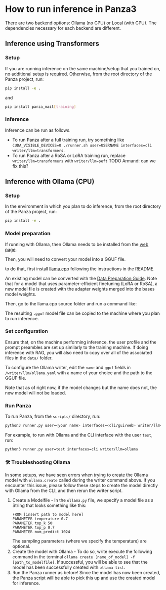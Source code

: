 # How to run inference in Panza3

There are two backend options: Ollama (no GPU) or Local (with GPU). The dependencies necessary for each backend are different.

## Inference using Transformers

### Setup

If you are running inference on the same machine/setup that you trained on, no additional setup is required. Otherwise, from the root directory of the Panza project, run:

```bash
pip install -e .
```
and 
```bash
pip install panza_mail[training]

```

### Inference

Inference can be run as follows.

- To run Panza after a full training run, try something like `CUDA_VISIBLE_DEVICES=0 ./runner.sh user=USERNAME interfaces=cli writer/llm=transformers`.
- To run Panza after a RoSA or LoRA training run, replace `writer/llm=transformers` with `writer/llm=peft` TODO Armand: can we fix this? 


## Inference with Ollama (CPU)

### Setup

In the environment in which you plan to do inference, from the root directory of the Panza project, run:

```bash
pip install -e .

```

### Model preparation


If running with Ollama, then Ollama needs to be installed from the [web page](https://ollama.com/).

Then, you will need to convert your model into a GGUF file.

to do that, first install [llama.cpp](https://github.com/ggerganov/llama.cpp) following the instructions in the README.

 An existing model can be converted with the [Data Preparation Guide](./merge_and_convert_to_gguf.sh). Note that for a model that uses parameter-efficient finetuning (LoRA or RoSA), a new model file is created with the adapter weights merged into the bases model weights.

Then, go to the llama.cpp source folder and run a command like:

The resulting `.gguf` model file can be copied to the machine where you plan to run inference.


### Set configuration

Ensure that, on the machine performing inference, the user profile and the prompt preambles are set up similarly to the training machine. If doing inference with RAG, you will also need to copy over all of the associated files in the `data/` folder.

To configure the Ollama writer, edit the `name` and `gguf` fields in `/writer/llm/ollama.yaml` with a name of your choice and the path to the GGUF file.

Note that as of right now, if the model changes but the name does not, the new model will not be loaded.

### Run Panza

To run Panza, from the `scripts/` directory, run:
```bash
python3 runner.py user=<your name> interfaces=<cli/gui/web> writer/llm=ollama
```

For example, to run with Ollama and the CLI interface with the user `test`, run:
```bash
python3 runner.py user=test interfaces=cli writer/llm=ollama
```

### :hammer_and_wrench: Troubleshooting Ollama
In some setups, we have seen errors when trying to create the Ollama model with `ollama.create` called during the writer command above. If you encounter this issue, please follow these steps to create the model directly with Ollama from the CLI, and then rerun the writer script.

1. Create a Modelfile - In the `ollama.py` file, we specify a model file as a String that looks something like this:
    ```
    FROM [insert path to model here]
    PARAMETER temperature 0.7
    PARAMETER top_k 50
    PARAMETER top_p 0.7
    PARAMETER num_predict 1024
    ```
    The sampling parameters (where we specify the temperature) are optional.
2. Create the model with Ollama - To do so, write execute the following command in the terminal `ollama create [name_of_model] -f [path_to_modelfile]`. If successful, you will be able to see that the model has been successfully created with `ollama list`.
3. Run the Panza runner as before! Since the model has now been created, the Panza script will be able to pick this up and use the created model for inference.